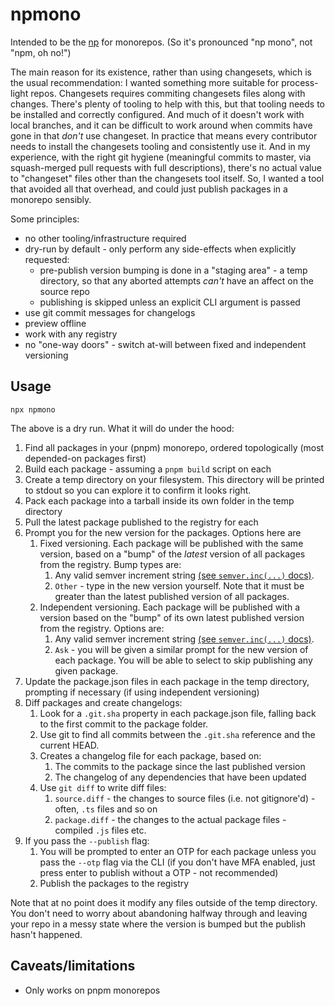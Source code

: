 # npmono

Intended to be the [np](https://npmjs.com/package/np) for monorepos. (So it's pronounced "np mono", not "npm, oh no!")

The main reason for its existence, rather than using changesets, which is the usual recommendation: I wanted something more suitable for process-light repos. Changesets requires commiting changesets files along with changes. There's plenty of tooling to help with this, but that tooling needs to be installed and correctly configured. And much of it doesn't work with local branches, and it can be difficult to work around when commits have gone in that _don't_ use changeset. In practice that means every contributor needs to  install the changesets tooling and consistently use it. And in my experience, with the right git hygiene (meaningful commits to master, via squash-merged pull requests with full descriptions), there's no actual value to "changeset" files other than the changesets tool itself. So, I wanted a tool that avoided all that overhead, and could just publish packages in a monorepo sensibly.

Some principles:

- no other tooling/infrastructure required
- dry-run by default - only perform any side-effects when explicitly requested:
  - pre-publish version bumping is done in a "staging area" - a temp directory, so that any aborted attempts _can't_ have an affect on the source repo
  - publishing is skipped unless an explicit CLI argument is passed
- use git commit messages for changelogs
- preview offline
- work with any registry
- no "one-way doors" - switch at-will between fixed and independent versioning

## Usage

```
npx npmono
```

The above is a dry run. What it will do under the hood:

1. Find all packages in your (pnpm) monorepo, ordered topologically (most depended-on packages first)
1. Build each package - assuming a `pnpm build` script on each
1. Create a temp directory on your filesystem. This directory will be printed to stdout so you can explore it to confirm it looks right.
1. Pack each package into a tarball inside its own folder in the temp directory
1. Pull the latest package published to the registry for each
1. Prompt you for the new version for the packages. Options here are
   1. Fixed versioning. Each package will be published with the same version, based on a "bump" of the _latest_ version of all packages from the registry. Bump types are:
      1. Any valid semver increment string [(see `semver.inc(...)` docs)](https://www.npmjs.com/package/semver#functions).
      1. `Other` - type in the new version yourself. Note that it must be greater than the latest published version of all packages.
   1. Independent versioning. Each package will be published with a version based on the "bump" of its own latest published version from the registry. Options are:
      1. Any valid semver increment string [(see `semver.inc(...)` docs)](https://www.npmjs.com/package/semver#functions).
      1. `Ask` - you will be given a similar prompt for the new version of each package. You will be able to select to skip publishing any given package.
1. Update the package.json files in each package in the temp directory, prompting if necessary (if using independent versioning)
1. Diff packages and create changelogs:
   1. Look for a `.git.sha` property in each package.json file, falling back to the first commit to the package folder.
   1. Use git to find all commits between the `.git.sha` reference and the current HEAD.
   1. Creates a changelog file for each package, based on:
      1. The commits to the package since the last published version
      1. The changelog of any dependencies that have been updated
   1. Use `git diff` to write diff files:
      1. `source.diff` - the changes to source files (i.e. not gitignore'd) - often, `.ts` files and so on
      1. `package.diff` - the changes to the actual package files - compiled `.js` files etc.
1. If you pass the `--publish` flag:
   1. You will be prompted to enter an OTP for each package unless you pass the `--otp` flag via the CLI (if you don't have MFA enabled, just press enter to publish without a OTP - not recommended)
   1. Publish the packages to the registry

Note that at no point does it modify any files outside of the temp directory. You don't need to worry about abandoning halfway through and leaving your repo in a messy state where the version is bumped but the publish hasn't happened.

## Caveats/limitations

- Only works on pnpm monorepos
